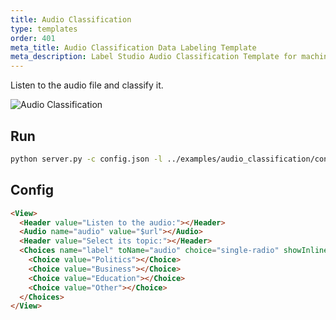 ```yaml
---
title: Audio Classification
type: templates
order: 401
meta_title: Audio Classification Data Labeling Template
meta_description: Label Studio Audio Classification Template for machine learning and data science data labeling projects.
---
```


Listen to the audio file and classify it. 

<img src="/images/screens/audio_classification.png" class="img-template-example" title="Audio Classification" />

## Run

```bash
python server.py -c config.json -l ../examples/audio_classification/config.xml -i ../examples/audio_classification/tasks.json -o output_audio_classes
```

## Config 

```html
<View>
  <Header value="Listen to the audio:"></Header>
  <Audio name="audio" value="$url"></Audio>
  <Header value="Select its topic:"></Header>
  <Choices name="label" toName="audio" choice="single-radio" showInline="true">
    <Choice value="Politics"></Choice>
    <Choice value="Business"></Choice>
    <Choice value="Education"></Choice>
    <Choice value="Other"></Choice>
  </Choices>
</View>
```
